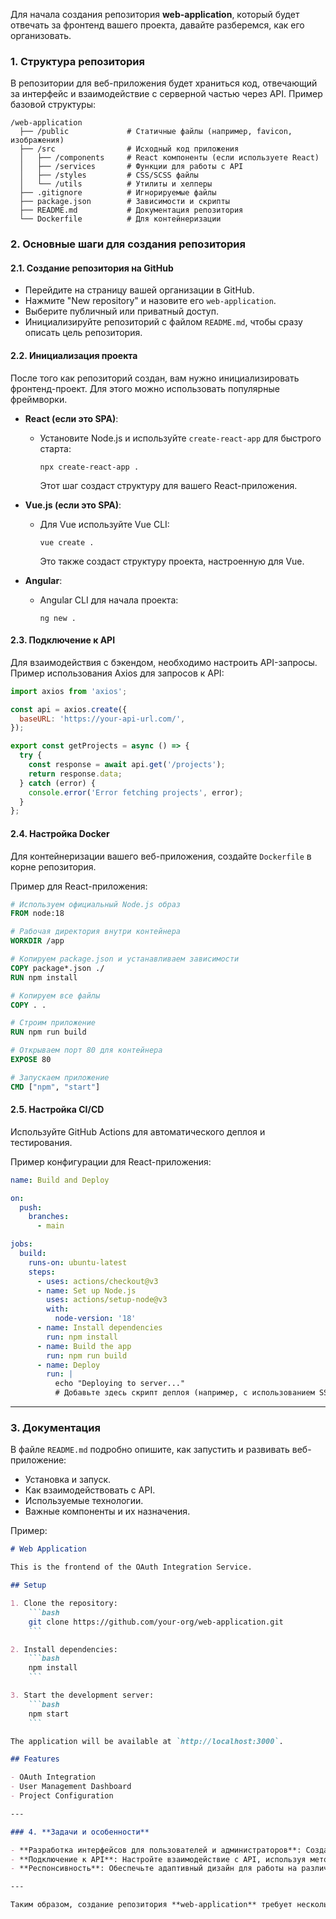 Для начала создания репозитория **web-application**, который будет отвечать за фронтенд вашего проекта, давайте разберемся, как его организовать.

### 1. **Структура репозитория**

В репозитории для веб-приложения будет храниться код, отвечающий за интерфейс и взаимодействие с серверной частью через API. Пример базовой структуры:

```
/web-application
  ├── /public             # Статичные файлы (например, favicon, изображения)
  ├── /src                # Исходный код приложения
  │   ├── /components     # React компоненты (если используете React)
  │   ├── /services       # Функции для работы с API
  │   ├── /styles         # CSS/SCSS файлы
  │   └── /utils          # Утилиты и хелперы
  ├── .gitignore          # Игнорируемые файлы
  ├── package.json        # Зависимости и скрипты
  ├── README.md           # Документация репозитория
  └── Dockerfile          # Для контейнеризации
```

### 2. **Основные шаги для создания репозитория**

#### 2.1. **Создание репозитория на GitHub**

- Перейдите на страницу вашей организации в GitHub.
- Нажмите "New repository" и назовите его `web-application`.
- Выберите публичный или приватный доступ.
- Инициализируйте репозиторий с файлом `README.md`, чтобы сразу описать цель репозитория.

#### 2.2. **Инициализация проекта**

После того как репозиторий создан, вам нужно инициализировать фронтенд-проект. Для этого можно использовать популярные фреймворки.

- **React (если это SPA)**:
    
    - Установите Node.js и используйте `create-react-app` для быстрого старта:
        
        ```
        npx create-react-app .
        ```
        
        Этот шаг создаст структуру для вашего React-приложения.
- **Vue.js (если это SPA)**:
    
    - Для Vue используйте Vue CLI:
        
        ```
        vue create .
        ```
        
        Это также создаст структуру проекта, настроенную для Vue.
- **Angular**:
    
    - Angular CLI для начала проекта:
        
        ```
        ng new .
        ```
        

#### 2.3. **Подключение к API**

Для взаимодействия с бэкендом, необходимо настроить API-запросы. Пример использования Axios для запросов к API:

```js
import axios from 'axios';

const api = axios.create({
  baseURL: 'https://your-api-url.com/',
});

export const getProjects = async () => {
  try {
    const response = await api.get('/projects');
    return response.data;
  } catch (error) {
    console.error('Error fetching projects', error);
  }
};
```

#### 2.4. **Настройка Docker**

Для контейнеризации вашего веб-приложения, создайте `Dockerfile` в корне репозитория.

Пример для React-приложения:

```dockerfile
# Используем официальный Node.js образ
FROM node:18

# Рабочая директория внутри контейнера
WORKDIR /app

# Копируем package.json и устанавливаем зависимости
COPY package*.json ./
RUN npm install

# Копируем все файлы
COPY . .

# Строим приложение
RUN npm run build

# Открываем порт 80 для контейнера
EXPOSE 80

# Запускаем приложение
CMD ["npm", "start"]
```

#### 2.5. **Настройка CI/CD**

Используйте GitHub Actions для автоматического деплоя и тестирования.

Пример конфигурации для React-приложения:

```yaml
name: Build and Deploy

on:
  push:
    branches:
      - main

jobs:
  build:
    runs-on: ubuntu-latest
    steps:
      - uses: actions/checkout@v3
      - name: Set up Node.js
        uses: actions/setup-node@v3
        with:
          node-version: '18'
      - name: Install dependencies
        run: npm install
      - name: Build the app
        run: npm run build
      - name: Deploy
        run: |
          echo "Deploying to server..."
          # Добавьте здесь скрипт деплоя (например, с использованием SSH)
```

---

### 3. **Документация**

В файле `README.md` подробно опишите, как запустить и развивать веб-приложение:

- Установка и запуск.
- Как взаимодействовать с API.
- Используемые технологии.
- Важные компоненты и их назначения.

Пример:

```markdown
# Web Application

This is the frontend of the OAuth Integration Service.

## Setup

1. Clone the repository:
    ```bash
    git clone https://github.com/your-org/web-application.git
    ```

2. Install dependencies:
    ```bash
    npm install
    ```

3. Start the development server:
    ```bash
    npm start
    ```

The application will be available at `http://localhost:3000`.

## Features

- OAuth Integration
- User Management Dashboard
- Project Configuration

---

### 4. **Задачи и особенности**

- **Разработка интерфейсов для пользователей и администраторов**: Создайте компоненты для настройки OAuth и управления пользователями.
- **Подключение к API**: Настройте взаимодействие с API, используя методы аутентификации и авторизации.
- **Респонсивность**: Обеспечьте адаптивный дизайн для работы на различных устройствах.

---

Таким образом, создание репозитория **web-application** требует нескольких ключевых шагов: настройка структуры проекта, подключение к бэкенду, настройка Docker и CI/CD, а также документирование проекта.